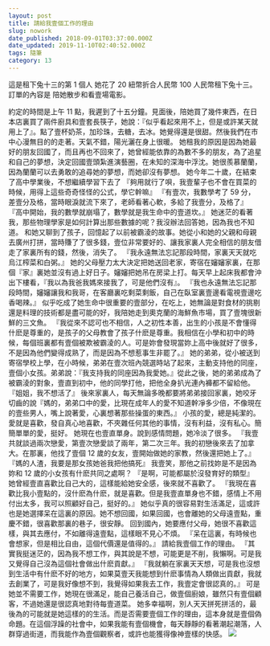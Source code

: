 ```yaml
---
layout: post
title: 請給我壹個工作的理由
slug: nowork
date_published: 2018-09-01T03:37:00.000Z
date_updated: 2019-11-10T02:40:52.000Z
tags: 隨筆
category: 13
---
```


這是租下兔十三的第 1 個人
她花了 20 紐幣折合人民幣 100 人民幣租下兔十三。
訂單的內容是 陪她散步和看壹場電影。

約定的時間是上午 11 點，我遲到了十五分鐘。見面後，陪她買了幾件東西，在日本店裏買了兩件廚具和壹套長筷子，她說：『似乎看起來用不上，但是或許某天就用上了』。點了壹杯奶茶，加珍珠，去糖，去冰。她覺得還是很甜。然後我們在市中心漫無目的的走著。天氣不錯，陽光灑在身上很暖。
她租我的原因是因為她最好的朋友回國了，而且再也不回來了，她曾經能依靠的為數不多的朋友，為了追星和自己的夢想，決定回國壹頭紮進演藝圈，在未知的深海中浮沈。她很羨慕蘭蘭，因為蘭蘭可以去勇敢的追尋她的夢想，而她卻沒有夢想。
她今年二十歲，在結束了高中學業後，不想繼續學習下去了
『夠用就行了唄，我壹輩子也不會在買菜的時候，用得上這些奇奇怪怪的公式，學它幹嘛』
『有壹次，我數學考了 59 分，差壹分及格，當時眼淚就流下來了，老師看著心軟，多給了我壹分，及格了』
『高中開始，我的數學就崩塌了，數學就是我生命中的壹道坎。』
她迷茫的看著我，那些物理學家是如何計算出那些數據的呢？我沒辦法回答她，因為我也不知道。
和她又聊到了孩子，回憶起了以前被霸淩的故事。她從小和她的父親和母親去廣州打拼，當時賺了了很多錢，壹位非常要好的、讓我家裏人完全相信的朋友借走了家裏所有的錢，然後，消失了。
『我永遠無法忘記那段時間，家裏天天就吃烏江榨菜和白粥。』
她的父母壓力太大決定把她送回老家，寄宿在嬸嬸家裏，在那個『家』裏她並沒有過上好日子。嬸嬸把她吊在房梁上打。每天早上起床我都會沖出下樓看，『我以為我爸我媽來接我了，可是他們沒有』。
『我也永遠無法忘記那段時間，嬸嬸讓我和我哥，在客廳裏吃剩菜剩飯，自己在臥室裏壹邊看電視壹邊吃香喝辣。』
似乎吃成了她生命中很重要的壹部分，在吃上，她無論是對食材的挑剔還是料理的技術都是盡可能的好，我陪她走到奧克蘭的海鮮魚市場，買了壹塊很新鮮的三文魚。
『我從來不認可也不相信，人之初性本善，出生的小孩是不會懂得什麽是尊重的，是孩子的父母教會了孩子什麽是尊重。我相信在小學和初中的時候，每個班裏都有壹個被欺被霸淩的人。可是妳會發現當妳上高中後就好了很多，不是因為他們變得成熟了，而是因為不想惹事生非罷了。』
她的弟弟，從小被送到寄宿學校上學，在小時候，弟弟在壹次班內競選時站了起來，主動支持他的同座，壹個小女孩。弟弟說：『我支持我的同座因為我愛她。』從此之後，她的弟弟成為了被霸淩的對象，壹直到初中，他的同學打他，把他全身扒光連內褲都不留給他。
『姐姐，我不想活了』
後來家裏人，每天無論多晚都要將弟弟接回家裏，她咬牙切齒的說『媽的，弟弟口中的愛，比現在成年人的愛不知道幹凈多少倍，不像現在的壹些男人，嘴上說著愛，心裏想著那些操蛋的東西。』
小孩的愛，總是純潔的。愛就是喜歡，發自真心地喜歡，不夾雜任何其他的事情，沒有利益，沒有私心。簡簡單單的愛，挺好。
她現在也壹直單身。說到感情問題，她冷淡了很多。
『我壹共就談過兩次戀愛，第壹次戀愛談了兩年，第二次三年。我的初戀後來去了加拿大。在那裏，他找了壹個 12 歲的女友，壹開始做她的家教，然後還把她上了。』
『媽的人渣，我要是那女孩她爸我把他搞死』
我壹笑，那他之前找妳是不是因為妳和 12 歲的小女孩有什麽共同之處啊？
『是啊，可能都屬於沒發育好的類型』
她曾經壹直喜歡比自己大的，這樣能給她安全感，後來就不喜歡了。
『我現在喜歡比我小壹點的，沒什麽為什麽，就是喜歡。但是我壹直單身也不錯，感情上不用付出太多，我可以照顧好自己，挺好的。』
她似乎真的很容易對生活滿足，這或許也是她選擇呆在這裏的原因。她不想回國，如果回國，也會離她的父母遠壹點，重慶不錯，很喜歡那裏的巷子，很安靜。
回到國內，她要應付父母，她很不喜歡這樣，與其去應付，不如離得遠壹點，這樣眼不見心不煩。
『呆在這裏，有時候也會想家，但是相比自由，這個代價還是值得的。』
請給我壹個工作的理由。
『其實我挺迷茫的，因為我不想工作，與其說是不想，可能更是不削，我懶啊。可是我又覺得自己沒為這個社會做出什麽貢獻。』
『我就躺在家裏天天想，可是我也沒想到生活中有什麽不好的地方，如果莫壹天我能想到什麽事情為人類做出貢獻，我就去創業了，可是我好像想不到，我覺得如果我去工作，我壹定會很認真的。』
可是她並不需要工作，她現在很滿足，能自己養活自己，做壹個廚娘，雖然只有壹個顧客，不過她還是很認真地對待每壹道菜。
她多幸福啊，別人天天拼死拼活的，最後為的可能就是她這樣的的生活。而是否需要壹個工作的理由，這本身就是壹個偽命題。在這個浮躁的社會中，如果我能有壹個機會，每天靜靜的看著潮起潮落，人群穿過街道，而我能作為壹個觀察者，或許也能獲得像神壹樣的快感。
![](https://res-4.cloudinary.com/hypmkhfbk/image/upload/q_auto/v1/ghost-blog-images/-----2019-11-10---3.40.08.png)
